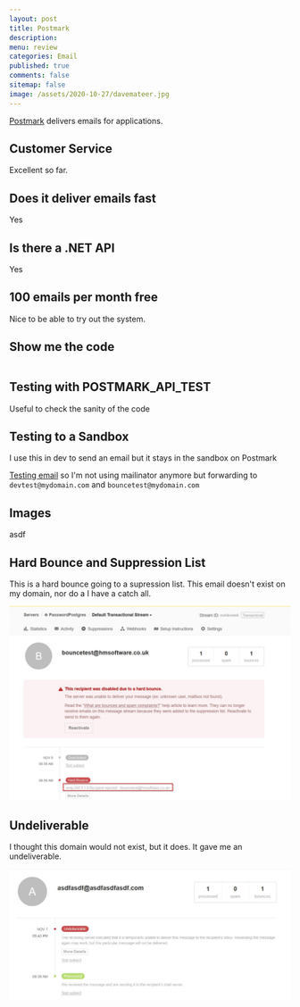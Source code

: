 ```yaml
---
layout: post
title: Postmark 
description: 
menu: review
categories: Email 
published: true 
comments: false     
sitemap: false
image: /assets/2020-10-27/davemateer.jpg
---
```


<!-- [![alt text](/assets/2020-10-12/db.jpg "Db from Caspar Camille Rubin on Unsplash")](https://unsplash.com/@casparrubin) -->

[Postmark](https://postmarkapp.com/) delivers emails for applications.



## Customer Service

Excellent so far.

## Does it deliver emails fast

Yes

## Is there a .NET API

Yes

## 100 emails per month free

Nice to be able to try out the system.

## Show me the code

```cs

```

## Testing with POSTMARK_API_TEST

Useful to check the sanity of the code

## Testing to a Sandbox

I use this in dev to send an email but it stays in the sandbox on Postmark


[Testing email](https://postmarkapp.com/support/article/1213-best-practices-for-testing-your-emails-through-postmark) so I'm not using mailinator anymore but forwarding to `devtest@mydomain.com` and `bouncetest@mydomain.com`


## Images

asdf

## Hard Bounce and Suppression List

This is a hard bounce going to a supression list. This email doesn't exist on my domain, nor do a I have a catch all.

![alt text](/assets/2020-11-08/hard-bounce.jpg "Hard bounce")


## Undeliverable

I thought this domain would not exist, but it does. It gave me an undeliverable.

![alt text](/assets/2020-11-08/undeliverable.jpg "undeliverable")
